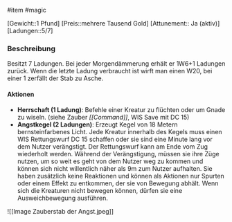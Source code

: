 #item #magic 

[Gewicht::1 Pfund]
[Preis::mehrere Tausend Gold]
[Attunement:: Ja (aktiv)]
[Ladungen::5/7]

### Beschreibung

Besitzt 7 Ladungen. Bei jeder Morgendämmerung erhält er 1W6+1 Ladungen zurück. Wenn die letzte Ladung verbraucht ist wirft man einen W20, bei einer 1 zerfällt der Stab zu Asche.
#### Aktionen
- **Herrschaft (1 Ladung)**: Befehle einer Kreatur zu flüchten oder um Gnade zu wiseln. (siehe Zauber *[[Command]]*, WIS Save mit DC 15)
- **Angstkegel (2 Ladungen)**: Erzeugt Kegel von 18 Metern bernsteinfarbenes Licht. Jede Kreatur innerhalb des Kegels muss einen WIS Rettungswurf DC 15 schaffen oder sie sind eine Minute lang vor dem Nutzer verängstigt. Der Rettungswurf kann am Ende vom Zug wiederholt werden. Während der Verängstigung, müssen sie ihre Züge nutzen, um so weit es geht von dem Nutzer weg zu kommen und können sich nicht willentlich näher als 9m zum Nutzer aufhalten. Sie haben zusätzlich keine Reaktionen und können als Aktionen nur Spurten oder einem Effekt zu entkommen, der sie von Bewegung abhält. Wenn sich die Kreaturen nicht bewegen können, dürfen sie eine Ausweichbewegung ausführen.

![[Image Zauberstab der Angst.jpeg]]